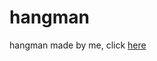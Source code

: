 # hangman

hangman made by me, click <a href='https://github.com/auzne/hangman/blob/master/main.py'>here</a>
